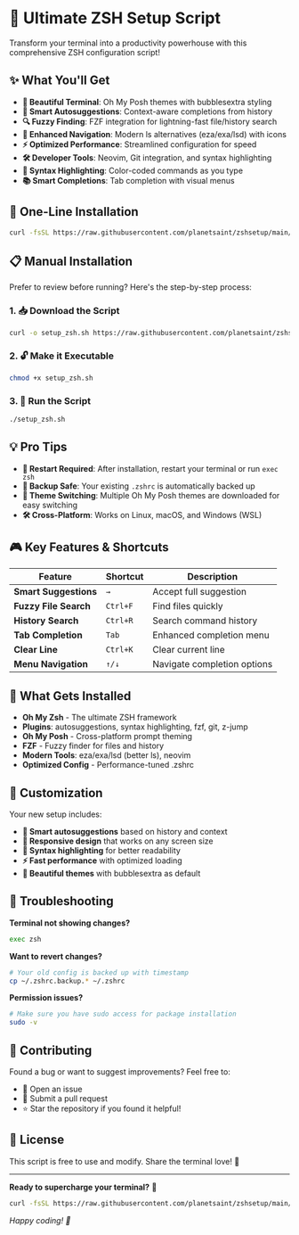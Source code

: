 # 🚀 Ultimate ZSH Setup Script

Transform your terminal into a productivity powerhouse with this comprehensive ZSH configuration script! 

## ✨ What You'll Get

- **🎨 Beautiful Terminal**: Oh My Posh themes with bubblesextra styling
- **🧠 Smart Autosuggestions**: Context-aware completions from history
- **🔍 Fuzzy Finding**: FZF integration for lightning-fast file/history search
- **🎯 Enhanced Navigation**: Modern ls alternatives (eza/exa/lsd) with icons
- **⚡ Optimized Performance**: Streamlined configuration for speed
- **🛠️ Developer Tools**: Neovim, Git integration, and syntax highlighting
- **🌈 Syntax Highlighting**: Color-coded commands as you type
- **📚 Smart Completions**: Tab completion with visual menus

## 🎯 One-Line Installation

```bash
curl -fsSL https://raw.githubusercontent.com/planetsaint/zshsetup/main/paste.txt | bash
```

## 📋 Manual Installation

Prefer to review before running? Here's the step-by-step process:

### 1. 📥 Download the Script
```bash
curl -o setup_zsh.sh https://raw.githubusercontent.com/planetsaint/zshsetup/main/paste.txt
```

### 2. 🔓 Make it Executable
```bash
chmod +x setup_zsh.sh
```

### 3. 🚀 Run the Script
```bash
./setup_zsh.sh
```

## 💡 Pro Tips

- **🔄 Restart Required**: After installation, restart your terminal or run `exec zsh`
- **💾 Backup Safe**: Your existing `.zshrc` is automatically backed up
- **🎨 Theme Switching**: Multiple Oh My Posh themes are downloaded for easy switching
- **🛠️ Cross-Platform**: Works on Linux, macOS, and Windows (WSL)

## 🎮 Key Features & Shortcuts

| Feature | Shortcut | Description |
|---------|----------|-------------|
| **Smart Suggestions** | `→` | Accept full suggestion |
| **Fuzzy File Search** | `Ctrl+F` | Find files quickly |
| **History Search** | `Ctrl+R` | Search command history |
| **Tab Completion** | `Tab` | Enhanced completion menu |
| **Clear Line** | `Ctrl+K` | Clear current line |
| **Menu Navigation** | `↑/↓` | Navigate completion options |

## 🌟 What Gets Installed

- **Oh My Zsh** - The ultimate ZSH framework
- **Plugins**: autosuggestions, syntax highlighting, fzf, git, z-jump
- **Oh My Posh** - Cross-platform prompt theming
- **FZF** - Fuzzy finder for files and history
- **Modern Tools**: eza/exa/lsd (better ls), neovim
- **Optimized Config** - Performance-tuned .zshrc

## 🎨 Customization

Your new setup includes:
- **🎯 Smart autosuggestions** based on history and context
- **📱 Responsive design** that works on any screen size
- **🌈 Syntax highlighting** for better readability
- **⚡ Fast performance** with optimized loading
- **🎨 Beautiful themes** with bubblesextra as default

## 🔧 Troubleshooting

**Terminal not showing changes?**
```bash
exec zsh
```

**Want to revert changes?**
```bash
# Your old config is backed up with timestamp
cp ~/.zshrc.backup.* ~/.zshrc
```

**Permission issues?**
```bash
# Make sure you have sudo access for package installation
sudo -v
```

## 🤝 Contributing

Found a bug or want to suggest improvements? Feel free to:
- 🐛 Open an issue
- 🔧 Submit a pull request
- ⭐ Star the repository if you found it helpful!

## 📜 License

This script is free to use and modify. Share the terminal love! 💙

---

**Ready to supercharge your terminal?** 🚀
```bash
curl -fsSL https://raw.githubusercontent.com/planetsaint/zshsetup/main/paste.txt | bash
```

*Happy coding! 🎉*
